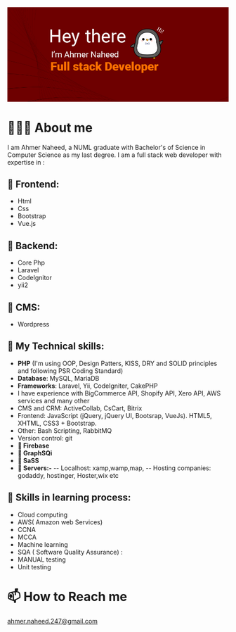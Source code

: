 <picture>
 <source media="(prefers-color-scheme: dark)" srcset="https://raw.githubusercontent.com/ahmer-naheed-247/ahmer-naheed-247/master/Ahmer%20copy%20(2).jpg">
 <source media="(prefers-color-scheme: light)" srcset="https://raw.githubusercontent.com/ahmer-naheed-247/ahmer-naheed-247/master/Ahmer%20copy%20(2).jpg">
 <img alt="YOUR-ALT-TEXT" src="https://raw.githubusercontent.com/ahmer-naheed-247/ahmer-naheed-247/master/Ahmer%20copy%20(2).jpg">
</picture>

# 🙋🏻‍♂️ About me
  I am Ahmer Naheed, a NUML graduate with Bachelor's of Science in Computer Science as my last degree. I am a full stack web developer with expertise in :
## 🌱 Frontend: 
  - Html
  - Css
  - Bootstrap
  - Vue.js
## 🌱 Backend: 
  - Core Php
  - Laravel
  - CodeIgnitor
  - yii2
## 🌱 CMS: 
  - Wordpress
## 💬 My Technical skills:
 - **PHP** (I'm using OOP, Design Patters, KISS, DRY and SOLID principles and following PSR Coding Standard)
 - **Database**: MySQL, MariaDB
 - **Frameworks**: Laravel, Yii, CodeIgniter, CakePHP
 -  I have experience with BigCommerce API, Shopify API, Xero API, AWS services and many other
 -  CMS and CRM: ActiveCollab, CsCart, Bitrix
 -  Frontend: JavaScript (jQuery, jQuery UI, Bootsrap, VueJs). HTML5, XHTML, CSS3 + Bootstrap.
 -  Other: Bash Scripting, RabbitMQ
 -  Version control: git
 - **💬 Firebase**
 - **💬 GraphSQi**
 - **💬 SaSS**
 - **💬 Servers:-**
  -- Localhost: xamp,wamp,map,
  -- Hosting companies: godaddy, hostinger, Hoster,wix etc
## 🌱 Skills in learning process:
  - Cloud computing
  - AWS( Amazon web Services)
  - CCNA
  - MCCA
  - Machine learning
  - SQA ( Software Quality Assurance) :
  - MANUAL testing
  - Unit testing
# 📫  How to Reach me
ahmer.naheed.247@gmail.com
<!--
**ahmer-naheed-247/ahmer-naheed-247** is a ✨ _special_ ✨ repository because its `README.md` (this file) appears on your GitHub profile.

Here are some ideas to get you started:

- 🔭 I’m currently working on ...
- 🌱 I’m currently learning ...
- 👯 I’m looking to collaborate on ...
- 🤔 I’m looking for help with ...
- 💬 Ask me about ...
- 📫 How to reach me: ...
- 😄 Pronouns: ...
- ⚡ Fun fact: ...
-->
